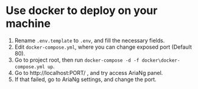 # Use docker to deploy on your machine

1. Rename `.env.template` to `.env`, and fill the necessary fields.
2. Edit `docker-compose.yml`, where you can change exposed port (Default 80).
3. Go to project root, then run `docker-compose -d -f docker\docker-compose.yml up`.
4. Go to http://localhost:PORT/ , and try access AriaNg panel.
5. If that failed, go to AriaNg settings, and change the port.
